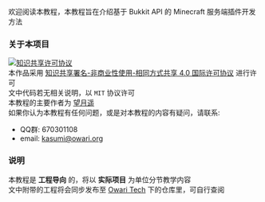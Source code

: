 欢迎阅读本教程，本教程旨在介绍基于 Bukkit API 的 Minecraft 服务端插件开发方法  

### 关于本项目
<a rel="license" href="http://creativecommons.org/licenses/by-nc-sa/4.0/"><img alt="知识共享许可协议" style="border-width:0" src="https://i.creativecommons.org/l/by-nc-sa/4.0/88x31.png" /></a>  
本作品采用 <a rel="license" href="http://creativecommons.org/licenses/by-nc-sa/4.0/">知识共享署名-非商业性使用-相同方式共享 4.0 国际许可协议</a> 进行许可  
文中代码若无相关说明，以 ```MIT``` 协议许可  
本教程的主要作者为 [望月遥](https://github.com/KouyouX)  
如果你认为本教程有任何问题，或是对本教程的内容有疑问，请联系:  
- QQ群: 670301108
- email: <kasumi@owari.org>

### 说明
本教程是 __工程导向__ 的，将以 __实际项目__ 为单位分节教学内容  
文中附带的工程将会同步发布至 [Owari Tech](https://github.com/OwariTech/) 下的仓库里，可自行查阅  

